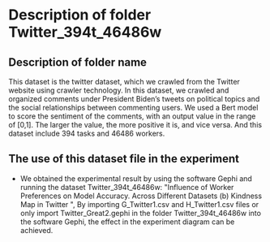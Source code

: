 # Description of folder Twitter_394t_46486w

## Description of folder name
This dataset is the twitter dataset, which we crawled from the Twitter website using crawler technology. In this dataset,  we crawled and organized comments under President Biden’s tweets on political topics and the social relationships  between commenting users. We used a Bert model to score the sentiment of the comments,  with an output value in the range of [0,1]. The larger the value, the more positive it is, and vice versa.
And this dataset include 394 tasks and 46486 workers.

## The use of this dataset file in the experiment
- We obtained the experimental result by using the software Gephi and running the dataset Twitter_394t_46486w: "Influence of Worker Preferences on Model Accuracy.
Across Different Datasets (b) Kindness Map in Twitter ", By importing G_Twitter1.csv and H_Twitter1.csv files or only import  Twitter_Great2.gephi in the folder Twitter_394t_46486w into the software Gephi, the effect in the experiment diagram can be achieved.



